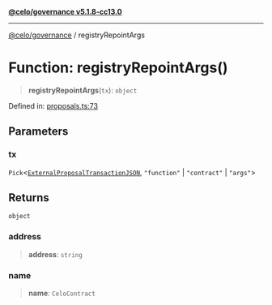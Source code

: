 [**@celo/governance v5.1.8-cc13.0**](../README.md)

***

[@celo/governance](../README.md) / registryRepointArgs

# Function: registryRepointArgs()

> **registryRepointArgs**(`tx`): `object`

Defined in: [proposals.ts:73](https://github.com/celo-org/developer-tooling/blob/master/packages/sdk/governance/src/proposals.ts#L73)

## Parameters

### tx

`Pick`\<[`ExternalProposalTransactionJSON`](../type-aliases/ExternalProposalTransactionJSON.md), `"function"` \| `"contract"` \| `"args"`\>

## Returns

`object`

### address

> **address**: `string`

### name

> **name**: `CeloContract`
